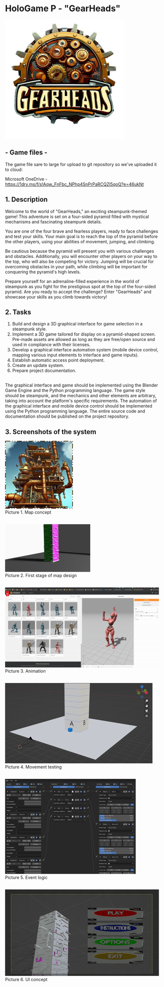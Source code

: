 # HoloGame P - "GearHeads"
![logo](https://github.com/AILab-FOI/PRRI-HoloGameP2023/blob/1202c42302db00ccedf515009c045f08596d8c0e/Classes/logo.png) 
## - Game files -
The game file sare to large for upload to git repository so we've uploaded it to cloud:

Microsoft OneDrive - https://1drv.ms/f/s!Aqw_FnFbc_NPhp4SnPrPaRCQZl5qoQ?e=46ukNt 


## 1. Description

Welcome to the world of "GearHeads," an exciting steampunk-themed game! This adventure is set on a four-sided pyramid filled with mystical mechanisms and fascinating steampunk details. <br>

You are one of the four brave and fearless players, ready to face challenges and test your skills. Your main goal is to reach the top of the pyramid before the other players, using your abilities of movement, jumping, and climbing.
<br>

Be cautious because the pyramid will present you with various challenges and obstacles. Additionally, you will encounter other players on your way to the top, who will also be competing for victory. Jumping will be crucial for overcoming obstacles in your path, while climbing will be important for conquering the pyramid's high levels.
<br>

Prepare yourself for an adrenaline-filled experience in the world of steampunk as you fight for the prestigious spot at the top of the four-sided pyramid. Are you ready to accept the challenge? Enter "GearHeads" and showcase your skills as you climb towards victory!

## 2. Tasks

1. Build and design a 3D graphical interface for game selection in a steampunk style. <br>
2. Implement a 3D game tailored for display on a pyramid-shaped screen. Pre-made assets are allowed as long as they are free/open source and used in compliance with their licenses. <br>
3. Develop a graphical interface automation system (mobile device control, mapping various input elements to interface and game inputs). <br>
4. Establish automatic access point deployment. <br>
5. Create an update system. <br>
6. Prepare project documentation. <br> <br>

The graphical interface and game should be implemented using the Blender Game Engine and the Python programming language. The game style should be steampunk, and the mechanics and other elements are arbitrary, taking into account the platform's specific requirements. The automation of the graphical interface and mobile device control should be implemented using the Python programming language. The entire source code and documentation should be published on the project repository.

## 3. Screenshots of the system

![concept](https://github.com/AILab-FOI/PRRI-HoloGameP2023/blob/1202c42302db00ccedf515009c045f08596d8c0e/Classes/concept.jpg) <br>
Picture 1. Map concept
<br>
<br>

![first_stage](https://github.com/AILab-FOI/PRRI-HoloGameP2023/blob/1202c42302db00ccedf515009c045f08596d8c0e/Classes/first_stage.png) <br>
Picture 2. First stage of map design
<br>
<br>

![animation](https://github.com/AILab-FOI/PRRI-HoloGameP2023/blob/1202c42302db00ccedf515009c045f08596d8c0e/Classes/animation.png) <br>
Picture 3. Animation
<br>
<br>

![test](https://github.com/AILab-FOI/PRRI-HoloGameP2023/blob/1202c42302db00ccedf515009c045f08596d8c0e/Classes/event_test.png) <br>
Picture 4. Movement testing
<br>
<br>

![logic](https://github.com/AILab-FOI/PRRI-HoloGameP2023/blob/1202c42302db00ccedf515009c045f08596d8c0e/Classes/event_logic.png) <br>
Picture 5. Event logic
<br>
<br>

![ui_concept](https://github.com/AILab-FOI/PRRI-HoloGameP2023/blob/1202c42302db00ccedf515009c045f08596d8c0e/Classes/ui.png) <br>
Picture 6. UI concept
<br>
<br>





